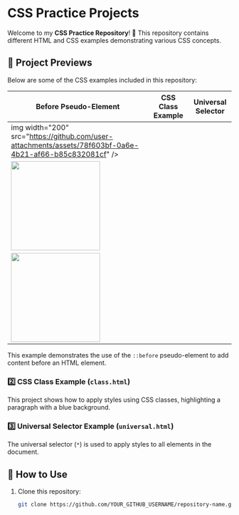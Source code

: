 # CSS Practice Projects

Welcome to my **CSS Practice Repository**! 🚀 This repository contains different HTML and CSS examples demonstrating various CSS concepts.

## 📌 Project Previews

Below are some of the CSS examples included in this repository:

| **Before Pseudo-Element** | **CSS Class Example** | **Universal Selector** |
|--------------------------|----------------------|----------------------|
| img width="200" src="https://github.com/user-attachments/assets/78f603bf-0a6e-4b21-af66-b85c832081cf" /> |
<img width="200" src="https://github.com/user-attachments/assets/4fbebd85-dd92-4d5b-b618-60200f928f41" /> | 
<img width="200" src="https://github.com/user-attachments/assets/4a3c20f0-2500-468e-94f0-3b0e3d0e2533" /> |



This example demonstrates the use of the `::before` pseudo-element to add content before an HTML element.

### **2️⃣ CSS Class Example (`class.html`)**
This project shows how to apply styles using CSS classes, highlighting a paragraph with a blue background.

### **3️⃣ Universal Selector Example (`universal.html`)**
The universal selector (`*`) is used to apply styles to all elements in the document.

## 🚀 How to Use
1. Clone this repository:
   ```bash
   git clone https://github.com/YOUR_GITHUB_USERNAME/repository-name.git
